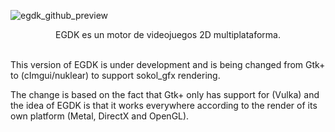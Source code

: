 ![egdk_github_preview](https://user-images.githubusercontent.com/1939353/134971255-075741c9-ff40-4e68-b779-25791a6f7576.jpg)


<p align="center">
EGDK es un motor de videojuegos 2D multiplataforma.</div><br/><br/>
</p>

This version of EGDK is under development and is being changed from Gtk+ to (cImgui/nuklear) to support sokol_gfx rendering.

The change is based on the fact that Gtk+ only has support for (Vulka) and the idea of EGDK is that it works everywhere according to the render of its own platform (Metal, DirectX and OpenGL).

<!-- ### Mecenas activas (Gracias por apoyar) -->
<!-- * Yonson Carbonel -->

<!-- ### Mecenas perdidas (Gracias por sus aportes)
* Wildin Mota
* Oswald Moreno
* Joey Morel
* scarletmgc
* Juliana Isabel Tavera
* Malito -->
